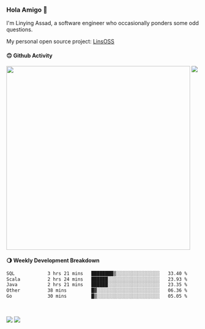 ### Hola Amigo 🤣   

I'm Linying Assad, a software engineer who occasionally ponders some odd questions.  

My personal open source project: [LinsOSS](https://github.com/linsoss)
 
#### 🙃 Github Activity 
<div>
  <img src="https://github-readme-stats.vercel.app/api?username=al-assad&show_icons=true" align="top" style="display: inline-block;" width="480"/>
  <img src="https://github-readme-stats.vercel.app/api/top-langs/?username=al-assad&hide=css,html&langs_count=8&layout=compact" align="top" style="display: inline-block;"/>
</div>

#### 🌖 Weekly Development Breakdown
<!--START_SECTION:waka-->

```txt
SQL            3 hrs 21 mins   ████████▒░░░░░░░░░░░░░░░░   33.40 %
Scala          2 hrs 24 mins   ██████░░░░░░░░░░░░░░░░░░░   23.93 %
Java           2 hrs 21 mins   ██████░░░░░░░░░░░░░░░░░░░   23.35 %
Other          38 mins         █▓░░░░░░░░░░░░░░░░░░░░░░░   06.36 %
Go             30 mins         █▒░░░░░░░░░░░░░░░░░░░░░░░   05.05 %
```

<!--END_SECTION:waka-->

<br>

<a href="https://twitter.com/assad_lin"><img src="https://img.shields.io/badge/Twitter-@assad__lin-blue?style=flat&logo=twitter" /></a>
<a href="https://al-assad.github.io"><img src="https://img.shields.io/badge/Blogs-Linying_Assad's_Blog-yellow?style=flat&logo=github" /></a>

